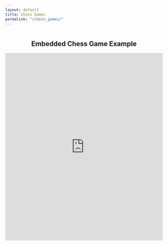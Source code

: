 ```yaml
---
layout: default
title: Chess Games
permalink: "/chess_games/"
---
```


<div style="display: flex; justify-content: center;">
  <h2 style="text-align: center;">Embedded Chess Game Example</h2>
</div>

<div style="display: flex; justify-content: center;">
  <iframe style="border: 0;" width="900px" height="600px" src="https://share.chessbase.com/SharedGames/frame/?p=D5xLg9gaS734iSy+vMBkEtr9n5Mj+sxY+ZACRCBXPNmndNFxyWV6+1u444th7DxV"></iframe>
</div>
